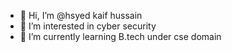 - 👋 Hi, I’m @hsyed kaif hussain
- 👀 I’m interested in cyber security
- 🌱 I’m currently learning B.tech under cse domain


<!---
hussain9347/hussain9347 is a ✨ special ✨ repository because its `README.md` (this file) appears on your GitHub profile.
You can click the Preview link to take a look at your changes.
--->
